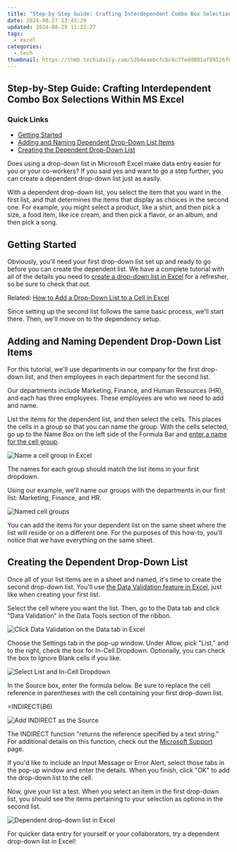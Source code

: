 ```yaml
---
title: "Step-by-Step Guide: Crafting Interdependent Combo Box Selections Within MS Excel"
date: 2024-08-27 13:43:29
updated: 2024-08-29 11:22:27
tags:
  - excel
categories:
  - tech
thumbnail: https://thmb.techidaily.com/52b4eaebcfcbc6c7fedd891af89526f0d5ee168fe7bb540778411c3fb0605514.jpg
---
```


## Step-by-Step Guide: Crafting Interdependent Combo Box Selections Within MS Excel

### Quick Links

* [Getting Started](https://extra-lessons.techidaily.com/speeding-up-projects-without-compromising-quality/)
* [Adding and Naming Dependent Drop-Down List Items](https://youtube-clips.techidaily.com/new-cutting-edge-editors-scouting-the-ultimate-tools-for-youtube-shorts/)
* [Creating the Dependent Drop-Down List](https://fox-helps.techidaily.com/2024-approved-adding-captions-and-text-a-guide-for-photo-titles-in-microsoft-photos/)

 Does using a drop-down list in Microsoft Excel make data entry easier for you or your co-workers? If you said yes and want to go a step further, you can create a dependent drop-down list just as easily.

 With a dependent drop-down list, you select the item that you want in the first list, and that determines the items that display as choices in the second one. For example, you might select a product, like a shirt, and then pick a size, a food item, like ice cream, and then pick a flavor, or an album, and then pick a song.

##  Getting Started

 Obviously, you'll need your first drop-down list set up and ready to go before you can create the dependent list. We have a complete tutorial with all of the details you need to [create a drop-down list in Excel](https://hardware-updates.techidaily.com/download-and-install-the-newest-version-of-corsair-k55-drivers-today/) for a refresher, so be sure to check that out.

Related: [How to Add a Drop-Down List to a Cell in Excel](https://hardware-updates.techidaily.com/download-and-install-the-newest-version-of-corsair-k55-drivers-today/) 

 Since setting up the second list follows the same basic process, we'll start there. Then, we'll move on to the dependency setup.

##  Adding and Naming Dependent Drop-Down List Items

 For this tutorial, we'll use departments in our company for the first drop-down list, and then employees in each department for the second list.

 Our departments include Marketing, Finance, and Human Resources (HR), and each has three employees. These employees are who we need to add and name.

 List the items for the dependent list, and then select the cells. This places the cells in a group so that you can name the group. With the cells selected, go up to the Name Box on the left side of the Formula Bar and [enter a name for the cell group](https://fox-blue.techidaily.com/2024-approved-mastering-chroma-key-techniques-in-live-broadcasts/).

![Name a cell group in Excel](https://static1.howtogeekimages.com/wordpress/wp-content/uploads/2021/06/NameCellGroupDependentList-Excel.png) 

 The names for each group should match the list items in your first dropdown.

 Using our example, we'll name our groups with the departments in our first list: Marketing, Finance, and HR.

![Named cell groups](https://static1.howtogeekimages.com/wordpress/wp-content/uploads/2021/06/NamedCellGroupDependentList-Excel.png) 

 You can add the items for your dependent list on the same sheet where the list will reside or on a different one. For the purposes of this how-to, you'll notice that we have everything on the same sheet.

##  Creating the Dependent Drop-Down List

 Once all of your list items are in a sheet and named, it's time to create the second drop-down list. You'll use [the Data Validation feature in Excel](https://extra-lessons.techidaily.com/mastering-iphone-saving-and-utilizing-gifs-effectively/), just like when creating your first list.

 Select the cell where you want the list. Then, go to the Data tab and click "Data Validation" in the Data Tools section of the ribbon.

![Click Data Validation on the Data tab in Excel](https://static1.howtogeekimages.com/wordpress/wp-content/uploads/2021/06/DataTabValidationDependentList-Excel.png) 

 Choose the Settings tab in the pop-up window. Under Allow, pick "List," and to the right, check the box for In-Cell Dropdown. Optionally, you can check the box to Ignore Blank cells if you like.

![Select List and In-Cell Dropdown](https://static1.howtogeekimages.com/wordpress/wp-content/uploads/2021/06/DataValidationDependentList-Excel.png) 

 In the Source box, enter the formula below. Be sure to replace the cell reference in parentheses with the cell containing your first drop-down list.

=INDIRECT($B$6)

![Add INDIRECT as the Source](https://static1.howtogeekimages.com/wordpress/wp-content/uploads/2021/06/IndirectSourceDependentList-Excel.png) 

 The INDIRECT function "returns the reference specified by a text string." For additional details on this function, check out the [Microsoft Support](https://support.microsoft.com/en-us/office/indirect-function-474b3a3a-8a26-4f44-b491-92b6306fa261) page.

 If you'd like to include an Input Message or Error Alert, select those tabs in the pop-up window and enter the details. When you finish, click "OK" to add the drop-down list to the cell.

 Now, give your list a test. When you select an item in the first drop-down list, you should see the items pertaining to your selection as options in the second list.

![Dependent drop-down list in Excel](https://static1.howtogeekimages.com/wordpress/wp-content/uploads/2021/06/DependentDropdownList-Excel.png) 

 For quicker data entry for yourself or your collaborators, try a dependent drop-down list in Excel!

<ins class="adsbygoogle"
     style="display:block"
     data-ad-format="autorelaxed"
     data-ad-client="ca-pub-7571918770474297"
     data-ad-slot="1223367746"></ins>



<ins class="adsbygoogle"
     style="display:block"
     data-ad-client="ca-pub-7571918770474297"
     data-ad-slot="8358498916"
     data-ad-format="auto"
     data-full-width-responsive="true"></ins>
